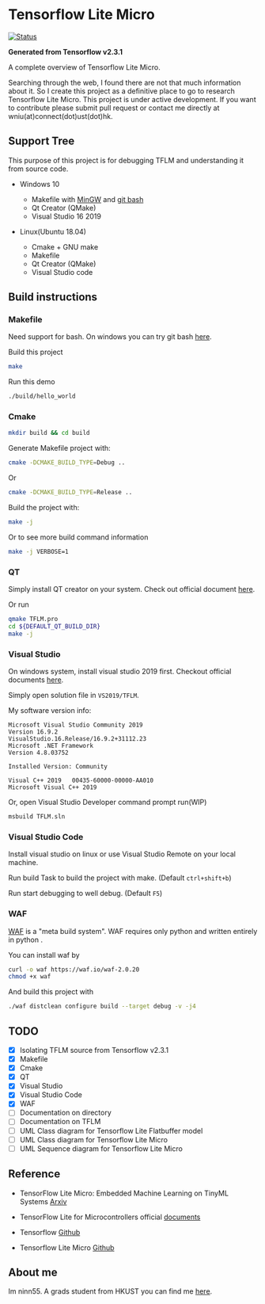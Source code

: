 # Tensorflow Lite Micro

[![Status](https://storage.googleapis.com/tensorflow-kokoro-build-badges/tflite-micro.svg)](https://storage.googleapis.com/tensorflow-kokoro-build-badges/tflite-micro.html)

**Generated from Tensorflow v2.3.1**

A complete overview of Tensorflow Lite Micro.


Searching through the web, I found there are not that much information about it. So I create this project as a definitive place to go to research Tensorflow Lite Micro. This project is under active development. If you want to contribute please submit pull request or contact me directly at wniu(at)connect(dot)ust(dot)hk.

## Support Tree

This purpose of this project is for debugging TFLM and understanding it from source code. 

* Windows 10
    * Makefile with [MinGW](https://sourceforge.net/projects/mingw/) and [git bash](https://git-scm.com/download/win)
    * Qt Creator (QMake)
    * Visual Studio 16 2019

* Linux(Ubuntu 18.04)
    * Cmake + GNU make
    * Makefile
    * Qt Creator (QMake)
    * Visual Studio code

## Build instructions

### Makefile

Need support for bash. On windows you can try git bash [here](https://git-scm.com/download/win).

Build this project

```bash
make
```

Run this demo

```bash
./build/hello_world
```

### Cmake

```bash
mkdir build && cd build
```
Generate Makefile project with:

```bash
cmake -DCMAKE_BUILD_TYPE=Debug ..
```

Or

```bash
cmake -DCMAKE_BUILD_TYPE=Release ..
```
Build the project with:

```bash
make -j
```

Or to see more build command information

```bash
make -j VERBOSE=1
```

### QT

Simply install QT creator on your system. Check out official document [here](https://doc.qt.io/qt-5/gettingstarted.html).

Or run

```bash
qmake TFLM.pro
cd ${DEFAULT_QT_BUILD_DIR}
make -j
```

### Visual Studio

On windows system, install visual studio 2019 first. Checkout official documents [here](https://visualstudio.microsoft.com/).

Simply open solution file in `VS2019/TFLM`.

My software version info:
```
Microsoft Visual Studio Community 2019
Version 16.9.2
VisualStudio.16.Release/16.9.2+31112.23
Microsoft .NET Framework
Version 4.8.03752

Installed Version: Community

Visual C++ 2019   00435-60000-00000-AA010
Microsoft Visual C++ 2019
```

Or, open Visual Studio Developer command prompt run(WIP)

```bash
msbuild TFLM.sln
```

### Visual Studio Code

Install visual studio on linux or use Visual Studio Remote on your local machine.

Run build Task to build the project with make. (Default `ctrl+shift+b`)

Run start debugging to well debug. (Default `F5`)

### WAF

[WAF](https://waf.io/) is a "meta build system". WAF requires only python and written entirely in python .

You can install waf by

```bash
curl -o waf https://waf.io/waf-2.0.20
chmod +x waf
```

And build this project with
```bash
./waf distclean configure build --target debug -v -j4
```

## TODO

- [x] Isolating TFLM source from Tensorflow v2.3.1
- [x] Makefile
- [x] Cmake
- [x] QT
- [x] Visual Studio
- [x] Visual Studio Code
- [x] WAF
- [ ] Documentation on directory 
- [ ] Documentation on TFLM
- [ ] UML Class diagram for Tensorflow Lite Flatbuffer model
- [ ] UML Class diagram for Tensorflow Lite Micro
- [ ] UML Sequence diagram for Tensorflow Lite Micro

## Reference

* TensorFlow Lite Micro: Embedded Machine Learning on TinyML Systems [Arxiv](https://arxiv.org/abs/2010.08678)

* TensorFlow Lite for Microcontrollers official [documents](https://www.tensorflow.org/lite/microcontrollers)

* Tensorflow [Github](https://github.com/tensorflow/tensorflow)

* Tensorflow Lite Micro [Github](https://github.com/tensorflow/tensorflow/tree/master/tensorflow/lite/micro)

## About me

Im ninn55. A grads student from HKUST you can find me [here](https://ninn55.github.io/).
